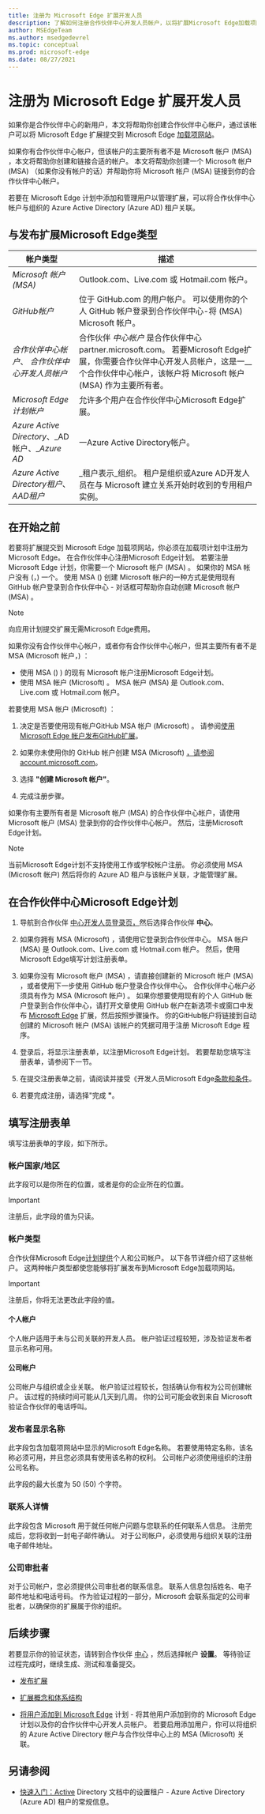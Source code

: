 ```yaml
---
title: 注册为 Microsoft Edge 扩展开发人员
description: 了解如何注册合作伙伴中心开发人员帐户，以将扩展Microsoft Edge加载项网站。
author: MSEdgeTeam
ms.author: msedgedevrel
ms.topic: conceptual
ms.prod: microsoft-edge
ms.date: 08/27/2021
---
```

# <a name="register-as-a-microsoft-edge-extension-developer"></a>注册为 Microsoft Edge 扩展开发人员

如果你是合作伙伴中心的新用户，本文将帮助你创建合作伙伴中心帐户，通过该帐户可以将 Microsoft Edge 扩展提交到 Microsoft Edge [加载项网站](https://microsoftedge.microsoft.com/addons/Microsoft-Edge-Extensions-Home)。

如果你有合作伙伴中心帐户，但该帐户的主要所有者不是 Microsoft 帐户 (MSA) ，本文将帮助你创建和链接合适的帐户。  本文将帮助你创建一个 Microsoft 帐户 (MSA) （如果你没有帐户的话）并帮助你将 Microsoft 帐户 (MSA) 链接到你的合作伙伴中心帐户。

若要在 Microsoft Edge 计划中添加和管理用户以管理扩展，可以将合作伙伴中心帐户与组织的 Azure Active Directory (Azure AD) 租户关联。


<!-- ====================================================================== -->
## <a name="types-of-accounts-related-to-publishing-microsoft-edge-extensions"></a>与发布扩展Microsoft Edge类型

| 帐户类型 | 描述 |
|---|---|
| _Microsoft 帐户 (MSA)_ | Outlook.com、Live.com 或 Hotmail.com 帐户。 |
| _GitHub帐户_ | 位于 GitHub.com 的用户帐户。  可以使用你的个人 GitHub 帐户登录到合作伙伴中心-将 (MSA) Microsoft 帐户。 |
| _合作伙伴中心帐户_、 _合作伙伴中心开发人员帐户_ | 合作伙伴 _中心帐户_ 是合作伙伴中心 partner.microsoft.com。  若要Microsoft Edge扩展，你需要合作伙伴中心开发人员帐户，这是一__ 个合作伙伴中心帐户，该帐户将 Microsoft 帐户 (MSA) 作为主要所有者。 |
| _Microsoft Edge计划帐户_ | 允许多个用户在合作伙伴中心Microsoft Edge扩展。 |
| _Azure Active Directory_、_AD 帐户、__Azure AD_ | 一Azure Active Directory帐户。 |
| _Azure Active Directory租户_、_AAD租户_ | _租户表示_组织。  租户是组织或Azure AD开发人员在与 Microsoft 建立关系开始时收到的专用租户实例。 |


<!-- ====================================================================== -->
## <a name="before-you-begin"></a>在开始之前

若要将扩展提交到 Microsoft Edge 加载项网站，你必须在加载项计划中注册为Microsoft Edge。  在合作伙伴中心注册Microsoft Edge计划。  若要注册 Microsoft Edge 计划，你需要一个 Microsoft 帐户 (MSA) 。  如果你的 MSA 帐户没有 (，) 一个。  使用 MSA () 创建 Microsoft 帐户的一种方式是使用现有 GitHub 帐户登录到合作伙伴中心 - 对话框可帮助你自动创建 Microsoft 帐户 (MSA) 。

> [!NOTE]
> 向应用计划提交扩展无需Microsoft Edge费用。

如果你没有合作伙伴中心帐户，或者你有合作伙伴中心帐户，但其主要所有者不是 MSA (Microsoft 帐户，) ：
*  使用 MSA () ) 的现有 Microsoft 帐户注册Microsoft Edge计划。
*  使用 MSA 帐户 (Microsoft) 。  MSA 帐户 (MSA) 是 Outlook.com、Live.com 或 Hotmail.com 帐户。

若要使用 MSA 帐户 (Microsoft) ：

1. 决定是否要使用现有帐户GitHub MSA 帐户 (Microsoft) 。  请参阅[使用 Microsoft Edge 帐户发布GitHub扩展](github.md)。

1. 如果你未使用你的 GitHub 帐户创建 MSA (Microsoft) [，请参阅 account.microsoft.com](https://account.microsoft.com/account)。

1. 选择 **"创建 Microsoft 帐户"**。

1. 完成注册步骤。

如果你有主要所有者是 Microsoft 帐户 (MSA) 的合作伙伴中心帐户，请使用 Microsoft 帐户 (MSA) 登录到你的合作伙伴中心帐户。  然后，注册Microsoft Edge计划。

> [!NOTE]
> 当前Microsoft Edge计划不支持使用工作或学校帐户注册。  你必须使用 MSA (Microsoft 帐户) 然后将你的 Azure AD 租户与该帐户关联，才能管理扩展。


<!-- ====================================================================== -->
## <a name="enroll-in-the-microsoft-edge-program-on-partner-center"></a>在合作伙伴中心Microsoft Edge计划

<!-- 1.  Navigate to the [webpage about Partner Center](https://partner.microsoft.com).  You might see a "Join the Microsoft Partner Network" page with a **Become a partner** button, or a "Welcome back" page with a **Visit Partner Center** button.  Select the **Become a partner** button or the **Visit Partner Center** button. -->

1.  导航到合作伙伴 [中心开发人员登录页，](https://partner.microsoft.com/dashboard/microsoftedge/public/login?ref=dd)然后选择合作伙伴 **中心**。

1.  如果你拥有 MSA (Microsoft) ，请使用它登录到合作伙伴中心。  MSA 帐户 (MSA) 是 Outlook.com、Live.com 或 Hotmail.com 帐户。  然后，使用Microsoft Edge填写计划注册表单。

1.  如果你没有 Microsoft 帐户 (MSA) ，请直接创建新的 Microsoft 帐户 (MSA) ，或者使用下一步使用 GitHub 帐户登录合作伙伴中心。  合作伙伴中心帐户必须具有作为 MSA (Microsoft 帐户) 。  如果你想要使用现有的个人 GitHub 帐户登录到合作伙伴中心，请打开文章使用 GitHub 帐户在新选项卡或窗口中发布 [Microsoft Edge](github.md) 扩展，然后按照步骤操作。  你的GitHub帐户将链接到自动创建的 Microsoft 帐户 (MSA) 该帐户的凭据可用于注册 Microsoft Edge 程序。

1.  登录后，将显示注册表单，以注册Microsoft Edge计划。  若要帮助您填写注册表单，请参阅下一节。

1.  在提交注册表单之前，请阅读并接受《开发人员Microsoft Edge[条款和条件](/legal/windows/agreements/app-developer-agreement)。

1.  若要完成注册，请选择"完成 **"**。


<!-- ====================================================================== -->
## <a name="filling-in-the-registration-form"></a>填写注册表单

填写注册表单的字段，如下所示。

### <a name="account-countryregion"></a>帐户国家/地区

此字段可以是你所在的位置，或者是你的企业所在的位置。

> [!IMPORTANT]
> 注册后，此字段的值为只读。

### <a name="account-type"></a>帐户类型

合作伙伴Microsoft Edge[计划提供](https://partner.microsoft.com/dashboard/microsoftedge/public/login?ref=dd)个人和公司帐户。  以下各节详细介绍了这些帐户。  这两种帐户类型都使您能够将扩展发布到Microsoft Edge加载项网站。

> [!IMPORTANT]
> 注册后，你将无法更改此字段的值。

#### <a name="individual-account"></a>个人帐户

个人帐户适用于未与公司关联的开发人员。  帐户验证过程较短，涉及验证发布者显示名称可用。

#### <a name="company-account"></a>公司帐户

公司帐户与组织或企业关联。  帐户验证过程较长，包括确认你有权为公司创建帐户。  该过程的持续时间可能从几天到几周。  你的公司可能会收到来自 Microsoft 验证合作伙伴的电话呼叫。

### <a name="publisher-display-name"></a>发布者显示名称

此字段包含加载项网站中显示的Microsoft Edge名称。  若要使用特定名称，该名称必须可用，并且您必须具有使用该名称的权利。  公司帐户必须使用组织的注册公司名称。

此字段的最大长度为 50 (50) 个字符。

### <a name="contact-details"></a>联系人详情

此字段包含 Microsoft 用于就任何帐户问题与您联系的任何联系人信息。  注册完成后，您将收到一封电子邮件确认。  对于公司帐户，必须使用与组织关联的注册电子邮件地址。

### <a name="company-approver"></a>公司审批者

对于公司帐户，您必须提供公司审批者的联系信息。  联系人信息包括姓名、电子邮件地址和电话号码。  作为验证过程的一部分，Microsoft 会联系指定的公司审批者，以确保你的扩展属于你的组织。


<!-- ====================================================================== -->
## <a name="next-steps"></a>后续步骤

若要显示你的验证状态，请转到合作伙伴 [中心](https://partner.microsoft.com/dashboard/microsoftedge/public/login?ref=dd) ，然后选择帐户 **设置**。  等待验证过程完成时，继续生成、测试和准备提交。

*  [发布扩展](./publish-extension.md)

*  [扩展概念和体系结构](../getting-started/index.md)

*  [将用户添加到 Microsoft Edge](./aad-account.md) 计划 - 将其他用户添加到你的 Microsoft Edge 计划以及你的合作伙伴中心开发人员帐户。  若要启用添加用户，你可以将组织的 Azure Active Directory 帐户与合作伙伴中心上的 MSA (Microsoft) 关联。


<!-- ====================================================================== -->
## <a name="see-also"></a>另请参阅

*  [快速入门：Active](/azure/active-directory/develop/quickstart-create-new-tenant) Directory 文档中的设置租户 - Azure Active Directory (Azure AD) 租户的常规信息。
